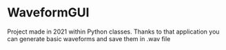 # WaveformGUI
Project made in 2021 within Python classes. Thanks to that application you can generate basic waveforms and save them in .wav file 

